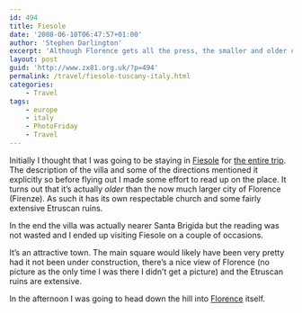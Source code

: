```yaml
---
id: 494
title: Fiesole
date: '2008-06-10T06:47:57+01:00'
author: 'Stephen Darlington'
excerpt: 'Although Florence gets all the press, the smaller and older city of Fiesole has merits of its own.'
layout: post
guid: 'http://www.zx81.org.uk/?p=494'
permalink: /travel/fiesole-tuscany-italy.html
categories:
    - Travel
tags:
    - europe
    - italy
    - PhotoFriday
    - Travel
---
```


Initially I thought that I was going to be staying in [Fiesole](http://www.fiesole.com/) for [the entire trip](/travel/tuscany-italy.html). The description of the villa and some of the directions mentioned it explicitly so before flying out I made some effort to read up on the place. It turns out that it’s actually *older* than the now much larger city of Florence (Firenze). As such it has its own respectable church and some fairly extensive Etruscan ruins.

In the end the villa was actually nearer Santa Brigida but the reading was not wasted and I ended up visiting Fiesole on a couple of occasions.

It’s an attractive town. The main square would likely have been very pretty had it not been under construction, there’s a nice view of Florence (no picture as the only time I was there I didn’t get a picture) and the Etruscan ruins are extensive.

In the afternoon I was going to head down the hill into [Florence](/travel/florence-tuscany-italy.html) itself.